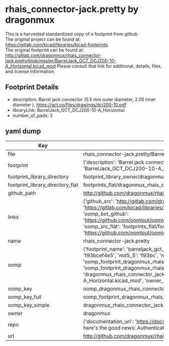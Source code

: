 # rhais_connector-jack.pretty by dragonmux  
This is a harvested standardized copy of a footprint from github.  
The original project can be found at:  
https://gitlab.com/kicad/libraries/kicad-footprints  
The original footprint can be found at:
http://gitlab.com/dragonmux/rhais_connector-jack.pretty/blob/master/BarrelJack_GCT_DCJ200-10-A_Horizontal.kicad_mod
Please consult that link for additional, details, files, and license information.  
## Footprint Details
* description: Barrel jack connector (5.5 mm outer diameter, 2.05 inner diameter ), https://gct.co/files/drawings/dcj200-10.pdf  
* libraryLink: BarrelJack_GCT_DCJ200-10-A_Horizontal  
* number_of_pads: 3  
## yaml dump  
| Key | Value |  
| --- | --- |  
| file | rhais_connector-jack.pretty/BarrelJack_GCT_DCJ200-10-A_Horizontal.kicad_mod |  
| footprint | {'description': 'Barrel jack connector (5.5 mm outer diameter, 2.05 inner diameter ), https://gct.co/files/drawings/dcj200-10.pdf', 'libraryLink': 'BarrelJack_GCT_DCJ200-10-A_Horizontal', 'number_of_pads': 3} |  
| footprint_library_directory | footprint_library_owner/dragonmux_rhais_connector-jack.pretty |  
| footprint_library_directory_flat | footprints_flat/dragonmux_rhais_connector_jack_barreljack_gct_dcj200_10_a_horizontal/working |  
| github_path | http://github.com/dragonmux/rhais_connector-jack.pretty/blob/master/BarrelJack_GCT_DCJ200-10-A_Horizontal.kicad_mod |  
| links | {'github_src': 'http://gitlab.com/dragonmux/rhais_connector-jack.pretty/blob/master/BarrelJack_GCT_DCJ200-10-A_Horizontal.kicad_mod', 'github_src_repo': 'https://gitlab.com/kicad/libraries/kicad-footprints', 'oomp_bot': 'footprints/dragonmux_rhais_connector_jack_barreljack_gct_dcj200_10_a_horizontal/working', 'oomp_bot_github': 'https://github.com/oomlout/oomlout_oomp_footprint_bot/tree/main/footprints/dragonmux_rhais_connector_jack_barreljack_gct_dcj200_10_a_horizontal/working', 'oomp_src_flat': 'footprints_flat/footprints_flat/dragonmux_rhais_connector_jack_barreljack_gct_dcj200_10_a_horizontal/working', 'oomp_src_flat_github': 'https://github.com/oomlout/oomlout_oomp_footprint_src/tree/main/footprints_flat/dragonmux_rhais_connector_jack_barreljack_gct_dcj200_10_a_horizontal/working'} |  
| name | rhais_connector-jack.pretty |  
| oomp | {'footprint_name': 'barreljack_gct_dcj200_10_a_horizontal', 'library_name': 'rhais_connector_jack', 'md5': 'f93bcef4e52cdf89206dc8b93b7e20f4', 'md5_10': 'f93bcef4e5', 'md5_5': 'f93bc', 'md5_6': 'f93bce', 'oomp_key': 'oomp_dragonmux_rhais_connector_jack_barreljack_gct_dcj200_10_a_horizontal', 'oomp_key_extra': 'oomp_footprint_dragonmux_rhais_connector_jack_barreljack_gct_dcj200_10_a_horizontal', 'oomp_key_full': 'oomp_footprint_dragonmux_rhais_connector_jack_barreljack_gct_dcj200_10_a_horizontal_f93bce', 'oomp_key_simple': 'dragonmux_rhais_connector_jack_barreljack_gct_dcj200_10_a_horizontal', 'original_filename': 'rhais_connector-jack.pretty/BarrelJack_GCT_DCJ200-10-A_Horizontal.kicad_mod', 'owner_name': 'dragonmux'} |  
| oomp_key | oomp_dragonmux_rhais_connector_jack_barreljack_gct_dcj200_10_a_horizontal |  
| oomp_key_full | oomp_footprint_dragonmux_rhais_connector_jack_barreljack_gct_dcj200_10_a_horizontal |  
| oomp_key_simple | dragonmux_rhais_connector_jack_barreljack_gct_dcj200_10_a_horizontal |  
| owner | dragonmux |  
| repo | {'documentation_url': 'https://docs.github.com/rest/overview/resources-in-the-rest-api#rate-limiting', 'message': "API rate limit exceeded for 84.66.173.59. (But here's the good news: Authenticated requests get a higher rate limit. Check out the documentation for more details.)"} |  
| url | http://github.com/dragonmux/rhais_connector-jack.pretty |  

